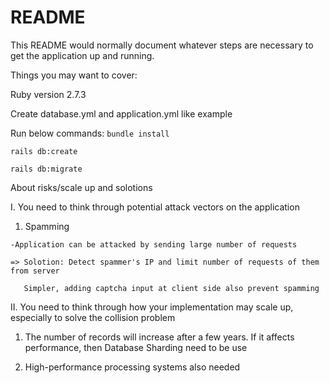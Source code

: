 # README

This README would normally document whatever steps are necessary to get the
application up and running.

Things you may want to cover:

Ruby version 2.7.3

Create database.yml and application.yml like example

Run below commands:
`bundle install`

`rails db:create`

`rails db:migrate`



About risks/scale up and solotions

I. You need to think through potential attack vectors on the application

  1. Spamming 

    -Application can be attacked by sending large number of requests

    => Solotion: Detect spammer's IP and limit number of requests of them from server

       Simpler, adding captcha input at client side also prevent spamming
  
II. You need to think through how your implementation may scale up, especially to solve the collision problem

  1. The number of records will increase after a few years. If it affects performance, then Database Sharding need to be use
  
  2. High-performance processing systems also needed
